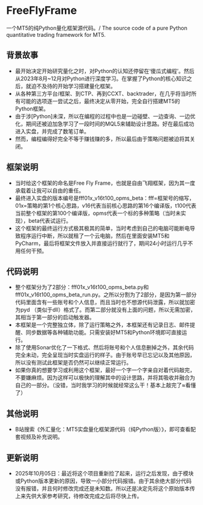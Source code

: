 # FreeFlyFrame
一个MT5的纯Python量化框架源代码。/ The source code of a pure Python quantitative trading framework for MT5.

## 背景故事
- 最开始决定开始研究量化之时，对Python的认知还停留在‘傻瓜式编程’。然后从2023年8月~12月对Python进行深度学习。在掌握了Python的核心知识之后，就迫不及待的开始学习搭建量化框架。
- 从各种第三方平台/框架、到CTP、再到CCXT、backtrader，在几乎将当时所有可能的选项逐一尝试之后，最终决定从零开始，完全自行搭建MT5的Python框架。
- 由于涉[Python]未深，所以在编程的过程中也是一边碰壁、一边查询、一边优化，期间还被迫加急学习了一段时间的MQL5来辅助设计思路。好在最后成功进入实盘，并完成了数笔订单。
- 然而，编程编得好完全不等于赚钱赚的多，所以最后由于策略问题被迫将其关闭。

## 框架说明
- 当时给这个框架的命名是Free Fly Frame，也就是自由飞翔框架，因为其一度承载着让我可以自由的重任。
- 最终进入实盘的版本编号是fff01x_v16t100_opms_beta：fff=框架号的缩写，01x=策略的第1个核心思路，v16代表当前核心思路的第16个编译版，t100代表当前整个框架的第100个编译版，opms代表一个标的多种策略（当时未实现），beta代表试运行。
- 这个框架的最终运行方式极其极其的简单，当时考虑到自己的电脑可能断电导致程序运行中断，所以就租了一个云电脑，然后在里面安装MT5和PyCharm，最后将框架文件放入并直接运行就行了，期间24小时运行几乎不用任何干预。

## 代码说明
- 整个框架分为了2部分：fff01x_v16t100_opms_beta.py和fff01x_v16t100_opms_beta_run.py。之所以分割为了2部分，是因为第一部分代码里面含有一些账号和个人信息，而且当时也不想源代码泄露，所以就加密为pyd （类似于dll）格式了。而第二部分就没有上面的问题，所以无需加密，其相当于第一部分的启动触发器。
- 本框架是一个完整独立体，除了运行策略之外，本框架还有记录日志、邮件提醒、同步数据等各种辅助功能。只需安装好MT5和Python环境即可直接运行。
- 除了使用Sonar优化了一下格式、然后将账号和个人信息删掉之外，其余代码完全未动，完全呈现当时实盘运行的样子。由于账号早已忘记以及其他原因，所以没有测试此框架是否仍然可以继续正常运行。
- 如果你真的想要学习或利用这个框架，最好一个字一个字亲自对着代码敲完，不要嫌麻烦。因为这样可以极快的理解其中的设计思路，并将其吸收并融合为自己的一部分。（没错，当时我学习的时候就经常这么干！基本上敲完了≈看懂了）

## 其他说明
- B站搜索《外汇量化：MT5实盘量化框架源代码（纯Python版）》，即可查看配套视频及补充说明。

## 更新说明
- 2025年10月05日：最近将这个项目重新捡了起来，运行之后发现，由于模块或Python版本更新的原因，导致一小部分代码报错。由于其余绝大部分代码没有报错，并且何时修改完成还是未知数。所以还是决定先将这个原始版本传上来先供大家参考研究，待修改完成之后将尽快上传。
